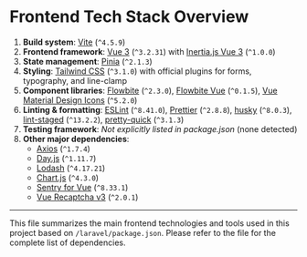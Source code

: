 # Frontend Tech Stack Overview

1. **Build system**: [Vite](https://vitejs.dev/) (`^4.5.9`)
2. **Frontend framework**: [Vue 3](https://vuejs.org/) (`^3.2.31`) with [Inertia.js Vue 3](https://inertiajs.com/) (`^1.0.0`)
3. **State management**: [Pinia](https://pinia.vuejs.org/) (`^2.1.3`)
4. **Styling**: [Tailwind CSS](https://tailwindcss.com/) (`^3.1.0`) with official plugins for forms, typography, and line-clamp
5. **Component libraries**: [Flowbite](https://flowbite.com/) (`^2.3.0`), [Flowbite Vue](https://flowbite.com/docs/components/vue/) (`^0.1.5`), [Vue Material Design Icons](https://github.com/robcresswell/vue-material-design-icons) (`^5.2.0`)
6. **Linting & formatting**: [ESLint](https://eslint.org/) (`^8.41.0`), [Prettier](https://prettier.io/) (`^2.8.8`), [husky](https://typicode.github.io/husky/) (`^8.0.3`), [lint-staged](https://github.com/okonet/lint-staged) (`^13.2.2`), [pretty-quick](https://github.com/azz/pretty-quick) (`^3.1.3`)
7. **Testing framework**: *Not explicitly listed in package.json* (none detected)
8. **Other major dependencies**:
   - [Axios](https://axios-http.com/) (`^1.7.4`)
   - [Day.js](https://day.js.org/) (`^1.11.7`)
   - [Lodash](https://lodash.com/) (`^4.17.21`)
   - [Chart.js](https://www.chartjs.org/) (`^4.3.0`)
   - [Sentry for Vue](https://docs.sentry.io/platforms/javascript/guides/vue/) (`^8.33.1`)
   - [Vue Recaptcha v3](https://www.npmjs.com/package/vue-recaptcha-v3) (`^2.0.1`)

---

This file summarizes the main frontend technologies and tools used in this project based on `/laravel/package.json`. Please refer to the file for the complete list of dependencies.
